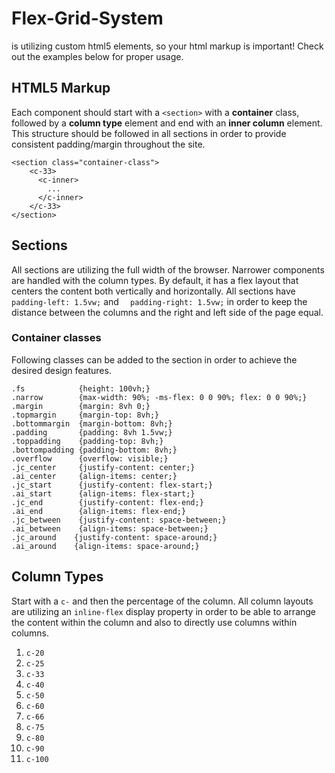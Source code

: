 # Flex-Grid-System
is utilizing custom html5 elements, so your html markup is important! Check out the examples below for proper usage.   

## HTML5 Markup
Each component should start with a `<section>` with a **container** class, followed by a **column type** element and end with an **inner column** element. This structure should be followed in all sections in order to provide consistent padding/margin throughout the site.

```
<section class="container-class">
    <c-33>
      <c-inner>
        ...
      </c-inner>
    </c-33>
</section>
```

## Sections
All sections are utilizing the full width of the browser. Narrower components are handled with the column types. By default, it has a flex layout that centers the content both vertically and horizontally. All sections have `padding-left: 1.5vw;` and `  padding-right: 1.5vw;` in order to keep the distance between the columns and the right and left side of the page equal. 

### Container classes
Following classes can be added to the section in order to achieve the desired design features.
```
.fs            {height: 100vh;}
.narrow        {max-width: 90%; -ms-flex: 0 0 90%; flex: 0 0 90%;}
.margin        {margin: 8vh 0;}
.topmargin     {margin-top: 8vh;}
.bottommargin  {margin-bottom: 8vh;}
.padding       {padding: 8vh 1.5vw;}
.toppadding    {padding-top: 8vh;}
.bottompadding {padding-bottom: 8vh;}
.overflow      {overflow: visible;}
.jc_center     {justify-content: center;}
.ai_center     {align-items: center;}
.jc_start      {justify-content: flex-start;}
.ai_start      {align-items: flex-start;}
.jc_end        {justify-content: flex-end;}
.ai_end        {align-items: flex-end;}
.jc_between    {justify-content: space-between;}
.ai_between    {align-items: space-between;}
.jc_around    {justify-content: space-around;}
.ai_around    {align-items: space-around;}
```
     
## Column Types
Start with a `c-` and then the percentage of the column. All column layouts are utilizing an `inline-flex` display property in order to be able to arrange the content within the column and also to directly use columns within columns. 
  1. `c-20`
  2. `c-25`
  3. `c-33`
  4. `c-40`
  5. `c-50`
  6. `c-60`
  7. `c-66`
  8. `c-75`
  9. `c-80`
  10. `c-90`
  11. `c-100`
  
